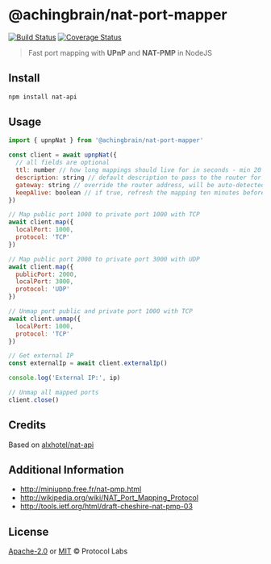# @achingbrain/nat-port-mapper

[![Build Status](https://github.com/achingbrain/nat-port-mapper/actions/workflows/js-test-and-release.yml/badge.svg?branch=master)](https://github.com/achingbrain/nat-port-mapper/actions/workflows/js-test-and-release.yml)
[![Coverage Status](https://coveralls.io/repos/achingbrain/nat-port-mapper/badge.svg?branch=master&service=github)](https://coveralls.io/github/achingbrain/ssdp?branch=master)

> Fast port mapping with **UPnP** and **NAT-PMP** in NodeJS

## Install

```sh
npm install nat-api
```

## Usage

```js
import { upnpNat } from '@achingbrain/nat-port-mapper'

const client = await upnpNat({
  // all fields are optional
  ttl: number // how long mappings should live for in seconds - min 20 minutes, default 2 hours
  description: string // default description to pass to the router for a mapped port
  gateway: string // override the router address, will be auto-detected if not set
  keepAlive: boolean // if true, refresh the mapping ten minutes before the ttl is reached, default true
})

// Map public port 1000 to private port 1000 with TCP
await client.map({
  localPort: 1000,
  protocol: 'TCP'
})

// Map public port 2000 to private port 3000 with UDP
await client.map({
  publicPort: 2000,
  localPort: 3000,
  protocol: 'UDP'
})

// Unmap port public and private port 1000 with TCP
await client.unmap({
  localPort: 1000,
  protocol: 'TCP'
})

// Get external IP
const externalIp = await client.externalIp()

console.log('External IP:', ip)

// Unmap all mapped ports
client.close()
```

## Credits

Based on [alxhotel/nat-api](https://github.com/alxhotel/nat-api)

## Additional Information

- http://miniupnp.free.fr/nat-pmp.html
- http://wikipedia.org/wiki/NAT_Port_Mapping_Protocol
- http://tools.ietf.org/html/draft-cheshire-nat-pmp-03

## License

[Apache-2.0](LICENSE-APACHE) or [MIT](LICENSE-MIT) © Protocol Labs

